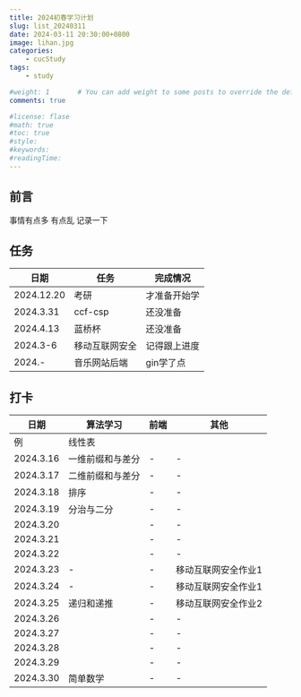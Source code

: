 ```yaml
---
title: 2024初春学习计划
slug: list_20240311
date: 2024-03-11 20:30:00+0800
image: lihan.jpg
categories:
    - cucStudy
tags:
    - study

#weight: 1       # You can add weight to some posts to override the default sorting (date descending)
comments: true

#license: flase
#math: true
#toc: true
#style: 
#keywords:
#readingTime:
---
```


## 前言

事情有点多 有点乱 记录一下

## 任务

| 日期 | 任务 | 完成情况 |
| --- | --- | --- |
| 2024.12.20 | 考研 | 才准备开始学 |
| 2024.3.31 | ccf-csp | 还没准备 |
| 2024.4.13 | 蓝桥杯 | 还没准备 |
| 2024.3-6 | 移动互联网安全 | 记得跟上进度 |
| 2024.- | 音乐网站后端 | gin学了点 | 


## 打卡

| 日期 | 算法学习 | 前端 | 其他 |
| ---- | ---- | ---- | ---- |
| 例 | 线性表 |  |  | 
| 2024.3.16 | 一维前缀和与差分 | - | - |
| 2024.3.17 | 二维前缀和与差分 | - | - |
| 2024.3.18 | 排序 | - | - |
| 2024.3.19 | 分治与二分 | - | - |
| 2024.3.20 |  | - | - |
| 2024.3.21 |  | - | - |
| 2024.3.22 |  | - | - |
| 2024.3.23 | - | - | 移动互联网安全作业1 |
| 2024.3.24 | - | - | 移动互联网安全作业1 |
| 2024.3.25 | 递归和递推 | - | 移动互联网安全作业2 |
| 2024.3.26 |  | - | - |
| 2024.3.27 |  | - | - |
| 2024.3.28 |  | - | - |
| 2024.3.29 |  | - | - |
| 2024.3.30 | 简单数学 | - | - |





